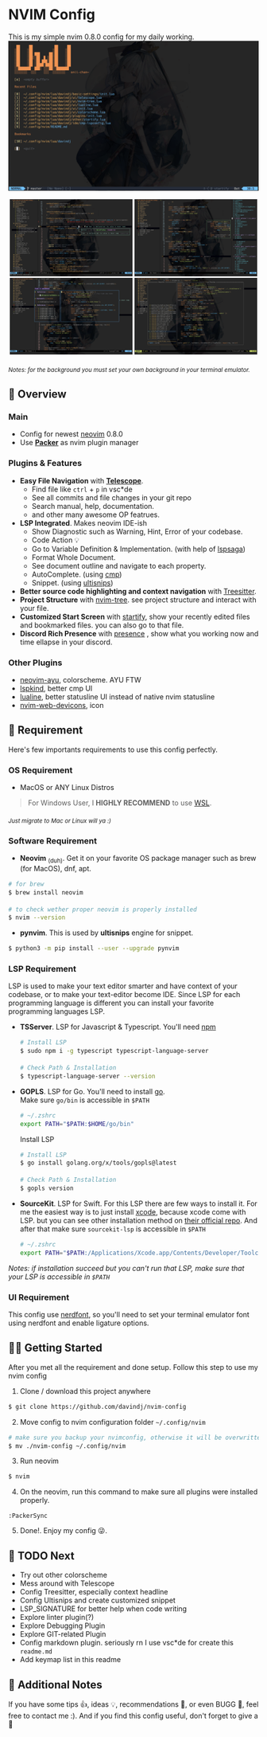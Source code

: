 #  NVIM Config
This is my simple nvim 0.8.0 config for my daily working.
![](src-readme/nvim_home.png)
<p align="center">
    <img src='./src-readme/nvim_davindj_ss_diagnostic.png' width="49%">
    <img src='./src-readme/nvim_davindj_ss_codeoutline.png' width="49%">
    <img src='./src-readme/nvim_davindj_ss_codereference.png' width="49%">
    <img src='./src-readme/nvim_davindj_ss_telescope.png' width="49%">
</p>

<sub>_Notes: for the background you must set your own background in your terminal emulator._</sub>

## 🌟 Overview
### Main
- Config for newest [neovim](https://neovim.io) 0.8.0
- Use [**Packer**](https://github.com/wbthomason/packer.nvim) as nvim plugin manager
### Plugins & Features
- **Easy File Navigation** with [**Telescope**](https://github.com/nvim-telescope/telescope.nvim). 
    - Find file like `ctrl` + `p` in vsc*de
    - See all commits and file changes in your git repo
    - Search manual, help, documentation.
    - and other many awesome OP featrues.
- **LSP Integrated**. Makes neovim IDE-ish
    - Show Diagnostic such as Warning, Hint, Error of your codebase.
    - Code Action 💡
    - Go to Variable Definition & Implementation. (with help of [lspsaga](glepnir/lspsaga.nvim))
    - Format Whole Document.
    - See document outline and navigate to each property.
    - AutoComplete. (using [cmp](https://github.com/hrsh7th/nvim-cmp))
    - Snippet. (using [ultisnips](https://github.com/SirVer/ultisnips))
- **Better source code highlighting and context navigation** with [Treesitter](https://github.com/nvim-treesitter/nvim-treesitter).
- **Project Structure** with [nvim-tree](https://github.com/kyazdani42/nvim-tree.lua). see project structure and interact with your file.
- **Customized Start Screen** with [startify](https://github.com/mhinz/vim-startify), show your recently edited files and bookmarked files. you can also go to that file.
- **Discord Rich Presence** with [presence](https://github.com/andweeb/presence.nvim) , show what you working now and time ellapse in your discord.
### Other Plugins
- [neovim-ayu](https://github.com/Shatur/neovim-ayu), colorscheme. AYU FTW
- [lspkind](https://github.com/onsails/lspkind.nvim), better cmp UI
- [lualine](https://github.com/nvim-lualine/lualine.nvim), better statusline UI instead of native nvim statusline
- [nvim-web-devicons](https://github.com/kyazdani42/nvim-web-devicons), icon





## 🔧 Requirement
Here's few importants requirements to use this config perfectly.

### OS Requirement
- MacOS or ANY Linux Distros
> For Windows User, I **HIGHLY RECOMMEND** to use [WSL](https://learn.microsoft.com/en-us/windows/wsl/install).  

<sub>*Just migrate to Mac or Linux will ya :)*</sub>

### Software Requirement
- **Neovim** <sub>(duh)</sub>. Get it on your favorite OS package manager such as brew (for MacOS), dnf, apt.
```sh
# for brew
$ brew install neovim

# to check wether proper neovim is properly installed
$ nvim --version
```
- **pynvim**. This is used by **ultisnips** engine for snippet.
```sh
$ python3 -m pip install --user --upgrade pynvim
```

### LSP Requirement 
LSP is used to make your text editor smarter and have context of your codebase, or to make your text-editor become IDE. Since LSP for each programming language is different you can install your favorite programming languages LSP.
- **TSServer**. LSP for Javascript & Typescript. You'll need [npm](https://www.npmjs.com)
    ```bash
    # Install LSP
    $ sudo npm i -g typescript typescript-language-server

    # Check Path & Installation
    $ typescript-language-server --version
    ```
- **GOPLS**. LSP for Go. You'll need to install [go](https://go.dev).  
    Make sure `go/bin` is accessible in `$PATH`
    ```sh
    # ~/.zshrc
    export PATH="$PATH:$HOME/go/bin"
    ```          
    Install LSP
    ```bash
    # Install LSP
    $ go install golang.org/x/tools/gopls@latest

    # Check Path & Installation
    $ gopls version
    ```
- **SourceKit**. LSP for Swift. For this LSP there are few ways to install it. For me the easiest way is to just install [xcode](https://developer.apple.com/xcode/), because xcode come with LSP. but you can see other installation method on [their official repo](https://github.com/apple/sourcekit-lsp). And after that make sure `sourcekit-lsp` is accessible in `$PATH`
    ```sh
    # ~/.zshrc
    export PATH="$PATH:/Applications/Xcode.app/Contents/Developer/Toolchains/XcodeDefault.xctoolchain/usr/bin/sourcekit-lsp"
    ```
_Notes: if installation succeed but you can't run that LSP, make sure that your LSP is accessible in `$PATH`_

### UI Requirement
This config use [nerdfont](https://www.nerdfonts.com/font-downloads), so you'll need to set your terminal emulator font using nerdfont and enable ligature options.


## 🏃‍♂️ Getting Started
After you met all the requirement and done setup. Follow this step to use my nvim config
1. Clone / download this project anywhere
```sh
$ git clone https://github.com/davindj/nvim-config
```
2. Move config to nvim configuration folder `~/.config/nvim`
```sh
# make sure you backup your nvimconfig, otherwise it will be overwritten
$ mv ./nvim-config ~/.config/nvim
```
3. Run neovim
```sh
$ nvim
```
4. On the neovim, run this command to make sure all plugins were installed properly.
```
:PackerSync
```
5. Done!. Enjoy my config 😜.

## 🎯 TODO Next
- Try out other colorscheme
- Mess around with Telescope
- Config Treesitter, especially context headline
- Config Ultisnips and create customized snippet
- LSP_SIGNATURE for better help when code writing
- Explore linter plugin(?)
- Explore Debugging Plugin
- Explore GIT-related Plugin
- Config markdown plugin. seriously rn I use vsc*de for create this `readme.md`
- Add keymap list in this readme


## 📒 Additional Notes
If you have some tips 👍, ideas 💡, recommendations 📝, or even BUGG 👾, feel free to contact me :). And if you find this config useful, don't forget to give a 🌟